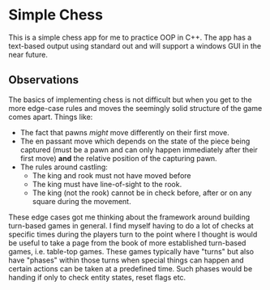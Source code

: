 # Simple Chess

This is a simple chess app for me to practice OOP in C++. The app has a text-based
output using standard out and will support a windows GUI in the near future.

## Observations

The basics of implementing chess is not difficult but when you get to the more edge-case
rules and moves the seemingly solid structure of the game comes apart. Things like:

- The fact that pawns *might* move differently on their first move.
- The en passant move which depends on the state of the piece being captured (must be a pawn and 
  can only happen immediately after their first move) __and__ the relative position of the capturing
  pawn.
- The rules around castling:
  - The king and rook must not have moved before
  - The king must have line-of-sight to the rook.
  - The king (not the rook) cannot be in check before, after or on any square during the movement.

These edge cases got me thinking about the framework around building turn-based games in general.
I find myself having to do a lot of checks at specific times during the players turn to the point where
I thought is would be useful to take a page from the book of more established turn-based games, i.e. table-top
games. These games typically have "turns" but also have "phases" within those turns when special things
can happen and certain actions can be taken at a predefined time. Such phases would be handing if only
to check entity states, reset flags etc.